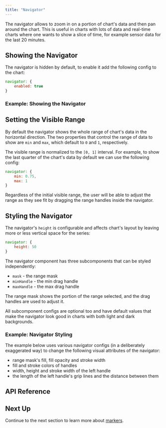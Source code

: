 ```yaml
---
title: "Navigator"
---
```


The navigator allows to zoom in on a portion of chart's data and then pan around the chart. This is useful in charts with lots of data and real-time charts where one wants to show a slice of time, for example sensor data for the last 20 minutes.

## Showing the Navigator

The navigator is hidden by default, to enable it add the following config to the chart:

```js
navigator: {
    enabled: true
}
```

### Example: Showing the Navigator

<chart-example title='Showing the Navigator' name='navigator' type='generated'></chart-example>

## Setting the Visible Range

By default the navigator shows the whole range of chart's data in the horizontal direction. The two properties that control the range of data to show are `min` and `max`, which default to `0` and `1`, respectively.

The visible range is normalized to the `[0, 1]` interval. For example, to show the last quarter of the chart's data by default we can use the following config:

```js
navigator: {
    min: 0.75,
    max: 1
}
```

Regardless of the initial visible range, the user will be able to adjust the range as they see fit by dragging the range handles inside the navigator.

## Styling the Navigator

The navigator's `height` is configurable and affects chart's layout by leaving more or less vertical space for the series:

```js
navigator: {
    height: 50
}
```

The navigator component has three subcomponents that can be styled independently:

- `mask` - the range mask
- `minHandle` - the min drag handle
- `maxHandle` - the max drag handle

The range mask shows the portion of the range selected, and the drag handles are used to adjust it.

All subcomponent configs are optional too and have default values that make the navigator look good in charts with both light and dark backgrounds.

### Example: Navigator Styling

The example below uses various navigator configs (in a deliberately exaggerated way) to change the following visual attributes of the navigator:

- range mask's fill, fill opacity and stroke width
- fill and stroke colors of handles
- width, height and stroke width of the left handle
- the length of the left handle's grip lines and the distance between them

<chart-example title='Navigator Styling' name='navigator-styling' type='generated'></chart-example>

## API Reference

<interface-documentation interfaceName='AgNavigatorOptions' overridesrc="charts-api/api.json" config='{ "showSnippets": false }'></interface-documentation>

## Next Up

Continue to the next section to learn more about [markers](/charts-markers/).
